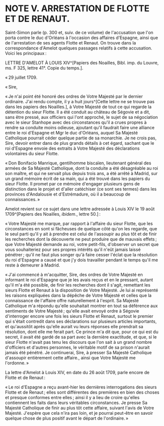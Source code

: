 # NOTE V. ARRESTATION DE FLOTTE ET DE RENAUT.

Saint-Simon parle (p. 300 et, suiv. de ce volume) de l'accusation que l'on
porta contre le duc d'Orléans à l'occasion des affaires d'Espagne, ainsi que
de l'arrestation de ses agents Flotte et Renaut. On trouve dans la
correspondance d'Amelot quelques passages relatifs à cette accusation. Voici
les principaux :

LETTRE D'AMELOT À LOUIS XIV^[Papiers des Noailles, Bibl. imp. du Louvre, ms. F
325, lettre 41°. Copie du temps.].

« 29 juillet 1709.

« Sire,

« Je n'ai point été honoré des ordres de Votre Majesté par le dernier
ordinaire. J'ai rendu compte, il y a huit jours^[Cette lettre ne se trouve pas
dans les papiers des Noailles.], à Votre Majesté de tout ce qui regarde la
détention du sieur Flotte. Il a été conduit au château de Ségovie et a dit,
sans être pressé, aux officiers qui l'ont approché, le sujet de sa négociation
avec le sieur Stanhope avec des circonstances qu'il a crues propres à rendre
sa conduite moins odieuse, ajoutant qu'il faudrait faire une alliance entre le
roi d'Espagne et Mgr le duc d'Orléans, auquel Sa Majesté Catholique pourrait
céder quelque partie de sa monarchie. Je ne crois pas, Sire, devoir entrer
dans de plus grands détails à cet égard, sachant que le roi d'Espagne envoie
des extraits à Votre Majesté des déclarations volontaires du sieur Flotte.

« Don Bonifacio Manrique, gentilhomme biscaïen, lieutenant général des armées
de Sa Majesté Catholique, dont la conduite a été désagréable au roi son
maître, et qui ne servait plus depuis trois ans, a été arrêté à Madrid, sur un
grand mémoire écrit de sa main, qui a été trouvé dans les papiers du sieur
Flotte. Il promet par ce mémoire d'engager plusieurs gens de distinction dans
le projet et d'aller catéchiser (ce sont ses termes) dans les provinces
d'Andalousie et d'Estrémadure, où il a beaucoup de connaissances. »

Amelot revient sur ce sujet dans une lettre adressée à Louis XIV le 19 août
1709^[Papiers des Noailles, *ibidem*., lettre 50.] :

« Votre Majesté me marque, par rapport à l'affaire du sieur Flotte, que les
circonstances en sont si fâcheuses de quelque côté qu'on les regarde, que le
seul parti qu'il y ait à prendre est celui de l'assoupir au plus tôt et de
finir les recherches dont la découverte ne peut produire que de mauvais
effets ; que Votre Majesté demande au roi, votre petit-fils, d'observer un
secret que vous souhaiteriez pour ses propres intérêts qu'il n'eût jamais
laissé pénétrer ; qu'il ne faut plus songer qu'à faire cesser l'éclat que la
résolution du roi d'Espagne a causé et que j'y dois travailler pendant le
temps qu'il me reste à demeurer à Madrid.

« J'ai commencé à m'acquitter, Sire, des ordres de Votre Majesté en informant
le roi d'Espagne que je les avais reçus et en le pressant, autant qu'il m'a
été possible, de finir les recherches dont il s'agit, remettant les sieurs
Flotte et Renaut à la disposition de Votre Majesté. Je lui ai représenté les
raisons expliquées dans la dépêche de Votre Majesté et celles que la
connaissance de l'affaire offre naturellement à l'esprit. Sa Majesté
Catholique m'a répondu qu'elle souhaitait montrer en tout sa déférence aux
sentiments de Votre Majesté ; qu'elle avait envoyé ordre à Ségovie d'interroger
encore une fois les sieurs Flotte et Renaut, surtout le premier qui s'était
contredit dans ses déclarations sur plusieurs articles importants, et
qu'aussitôt après qu'elle aurait vu leurs réponses elle prendrait sa
résolution, dont elle me ferait part. Ce prince m'a dit que, pour ce qui est
du secret, il avait été gardé de sa part avec la dernière exactitude, et que,
si le sieur Flotte n'avait pas tenu les discours que l'on sait à un grand
nombre d'officiers et d'autres personnes, le véritable motif de sa prison
n'aurait jamais été pénétré. Je continuerai, Sire, à presser Sa Majesté
Catholique d'assoupir entièrement cette affaire., ainsi que Votre Majesté me
l'ordonne. »

La lettre d'Amelot à Louis XIV, en date du 26 août 1709, parle encore de
Flotte et de Renaut :

« Le roi d'Espagne a reçu avant-hier les dernières interrogations des sieurs
Flotte et de Renaut ; elles sont différentes des premières en bien des choses
et presque conformes entre elles ; ainsi il y a lieu de croire qu'elles
contiennent les faits dans leurs véritables circonstances. Je presse Sa
Majesté Catholique de finir au plus tôt cette affaire, suivant l'avis de Votre
Majesté. J'espère que cela n'ira pas loin, et je pourrai peut-être en savoir
quelque chose de plus positif avant le départ de l'ordinaire. »
